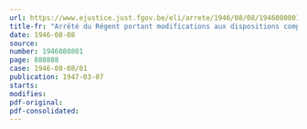 ```yaml
---
url: https://www.ejustice.just.fgov.be/eli/arrete/1946/08/08/1946080801/justel
title-fr: "Arrêté du Régent portant modifications aux dispositions complémentaires du règlement organique pour les épreuves préparatoires et les certificats d'études moyennes"
date: 1946-08-08
source:
number: 1946080801
page: 888888
case: 1946-08-08/01
publication: 1947-03-07
starts:
modifies:
pdf-original:
pdf-consolidated:
---
```


